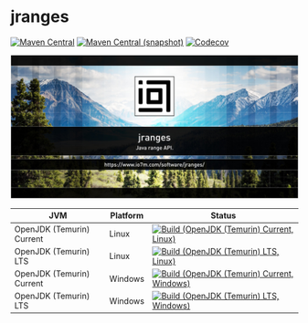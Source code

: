 jranges
===

[![Maven Central](https://img.shields.io/maven-central/v/com.io7m.jranges/com.io7m.jranges.svg?style=flat-square)](http://search.maven.org/#search%7Cga%7C1%7Cg%3A%22com.io7m.jranges%22)
[![Maven Central (snapshot)](https://img.shields.io/nexus/s/https/s01.oss.sonatype.org/com.io7m.jranges/com.io7m.jranges.svg?style=flat-square)](https://s01.oss.sonatype.org/content/repositories/snapshots/com/io7m/jranges/)
[![Codecov](https://img.shields.io/codecov/c/github/io7m/jranges.svg?style=flat-square)](https://codecov.io/gh/io7m/jranges)

![jranges](./src/site/resources/jranges.jpg?raw=true)

| JVM | Platform | Status |
|-----|----------|--------|
| OpenJDK (Temurin) Current | Linux | [![Build (OpenJDK (Temurin) Current, Linux)](https://img.shields.io/github/actions/workflow/status/io7m/jranges/workflows/main.linux.temurin.current.yml?branch=develop)](https://github.com/io7m/jranges/actions?query=workflow%3Amain.linux.temurin.current)|
| OpenJDK (Temurin) LTS | Linux | [![Build (OpenJDK (Temurin) LTS, Linux)](https://img.shields.io/github/actions/workflow/status/io7m/jranges/workflows/main.linux.temurin.lts.yml?branch=develop)](https://github.com/io7m/jranges/actions?query=workflow%3Amain.linux.temurin.lts)|
| OpenJDK (Temurin) Current | Windows | [![Build (OpenJDK (Temurin) Current, Windows)](https://img.shields.io/github/actions/workflow/status/io7m/jranges/workflows/main.windows.temurin.current.yml?branch=develop)](https://github.com/io7m/jranges/actions?query=workflow%3Amain.windows.temurin.current)|
| OpenJDK (Temurin) LTS | Windows | [![Build (OpenJDK (Temurin) LTS, Windows)](https://img.shields.io/github/actions/workflow/status/io7m/jranges/workflows/main.windows.temurin.lts.yml?branch=develop)](https://github.com/io7m/jranges/actions?query=workflow%3Amain.windows.temurin.lts)|
